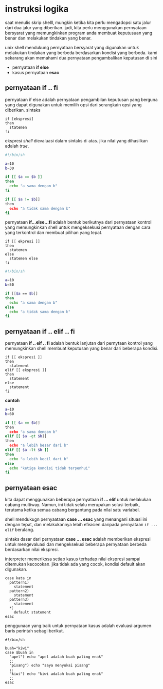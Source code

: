 # instruksi logika

saat menulis skrip shelll, mungkin ketika kita perlu mengadopsi satu jalur dari dua jalur yang diberikan. jadi, kita perlu menggunakan pernyataan bersyarat yang memungkinkan program anda membuat keputusuan yang benar dan melakukan tindakan yang benar.

unix shell mendukung pernyataan bersyarat yang digunakan untuk melakukan tindakan yang berbeda berdasarkan kondisi yang berbeda. kami sekarang akan memahami dua pernyataan  pengambalikan keputusan di sini

- pernyataan **if else**
- kasus pernyataan **esac**

## pernyataan if .. fi

pernyataan if else adalah pernyataan pengambilan keputusan yang berguna yang dapat digunakan untuk memilih opsi dari serangkain opsi yang diberikan. sintaks

```
if [ekspresi]
then
  statemen
fi
```

ekspresi _shell_ dievaluasi dalam sintaks di atas. jika nilai yang dihasilkan adalah _true_. 

```bash
#!/bin/sh

a=10
b=30

if [[ $a == $b ]]
then
  echo "a sama dengan b"
fi

if [[ $a != $b]]
then
  echo "a tidak sama dengan b"
fi
```

pernyataan **if...else...fi** adalah bentuk berikutnya dari pernyataan kontrol yang memungkinkan shell untuk mengeksekusi pernyataan dengan cara yang terkontrol dan membuat pilihan yang tepat.

```
if [[ ekpresi ]]
then
  statemen
else
  statemen else
fi
```

```bash
#!/bin/sh

a=10
b=50

if [[$a == $b]]
then
  echo "a sama dengan b"
else
  echo "a tidak sama dengan b"
fi
```

## pernyataan if .. elif .. fi

pernyataan **if .. eif .. fi** adalah bentuk lanjutan dari pernytaan kontrol yang memungkinkan shell membuat keputusan yang benar dari beberapa kondisi.

```
if [[ ekspresi ]]
then
  statement
elif [[ ekspresi ]]
then
  statement
else
  statement
fi
```

**contoh**

```bash
a=10
b=60

if [[ $a == $b]]
then
  echo "a sama dengan b"
elif [[ $a -gt $b]]
then
  echo "a lebih besar dari b"
elif [[ $a -lt $b ]]
then
  echo "a lebih kecil dari b"
else
  echo "ketiga kondisi tidak terpenhui"
fi
```

## pernyataan esac

kita dapat menggunakan beberapa pernyataan **if ... elif** untuk melakukan cabang multiway. Namun, ini tidak selalu merupakan solusi terbaik, terutama ketika semua cabang bergantung pada nilai satu variabel.

shell mendukugn pernyaataan **case ... esac** yang menangani situasi ini dengan tepat, dan melakukannya lebih efisisien daripada pernyataan ``if ... elif`` berulang.

sintaks dasar dari pernyataan **case ... esac** adalah memberikan ekspresi untuk mengevaluasi dan mengeksekusi beberapa pernyataan berbeda berdasarkan nilai ekspresi.

interpreter memerikssa setiap kasus terhadap nilai ekspresi sampai ditemukan kecocokan. jika tidak ada yang cocok, kondisi default akan digunakan.

```
case kata in
  pattern1)
    statement
  pattern2)
    statement
  pattern3)
    statement
  *)
    default statement
esac
```

penggunaan yang baik untuk pernyataan kasus adalah evaluasi argumen baris perintah sebagi berikut.

```
#!/bin/sh

buah="kiwi"
case $buah in
  "apel") echo "apel adalah buah paling enak"
  ;;
  "pisang") echo "saya menyukai pisang"
  ;;
  "kiwi") echo "kiwi adalah buah paling enak"
  ;;
esac
```

